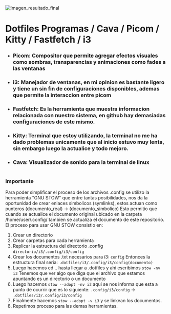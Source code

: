 
![Imagen_resultado_final]()






# Dotfiles Programas / Cava / Picom / Kitty / Fastfetch / i3 
 - ### **Picom**: Compositor que permite agregar efectos visuales como sombras, transparencias y animaciones como fades a las ventanas
 - ### **i3**: Manejador de ventanas, en mi opinion es bastante ligero y tiene un sin fin de configuraciones disponibles, ademas que permite la interaccion entre picom
 - ### **Fastfetch**: Es la herramienta que muestra informacion relacionada con nuestro sistema, en github hay demasiadas configuraciones de este mismo.
 - ### **Kitty**: Terminal que estoy utilizando, la terminal no me ha dado problemas unicamente que al inicio estuvo muy lenta, sin embargo luego la actualice y todo mejoro.
 - ### **Cava**: Visualizador de sonido para la terminal de linux
#

### Importante 
Para poder simplificar el proceso de los archivos .config se utilizo la herramienta "GNU STOW" que entre tantas posibilidades, 
nos da la oportunidad de crear enlaces simbolicos (symlinks), estos actuan como punteros (documento_real) -> (documento_simbolico)
Esto permitio que cuando se actualice el documento original ubicado en la carpeta /home/user/.config/ tambien se actualiza 
el documento de este repositorio. El proceso para usar GNU STOW consistio en: 

1. Crear un directorio
2. Crear carpetas para cada herramienta
3. Replicar la estructura del directorio .config `directorio/i3/.config/i3/config`
4. Crear los documentos .txt necesarios para i3: `config` Entonces la estructura final seria: `.dotfiles/i3/.config/i3/config(documento)`
5. Luego hacemos cd .. hasta llegar a .dotfiles y ahi escribimos `stow -nv i3` Tenemos que ver algo que diga que el archivo que estamos apuntando es un directorio o un documento
6. Luego hacemos `stow --adopt -nv i3` aqui se nos informa que esta a punto de ocurrir que es lo siguiente:  `.config/i3/config` -> `.dotfiles/i3/.config/i3/config`
7. Finalmente hacemos `stow --adopt -v i3` y se linkean los documentos.
8. Repetimos proceso para las demas herramientas.
